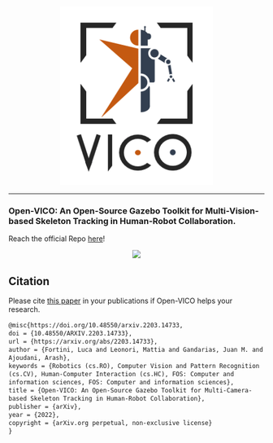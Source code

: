 <div align="center">
    <img src="./media/logo_vico.png" width="300">
</div>

-----------------

### Open-VICO: An Open-Source Gazebo Toolkit for Multi-Vision-based Skeleton Tracking in Human-Robot Collaboration.

Reach the official Repo [here](https://gitlab.iit.it/hrii-public/open-vico)!

<p align="center">
    <img src="./media/vico.gif">
    <br>
    <!-- <sup>caption</sup> -->
</p>

## Citation
Please cite [this paper](https://arxiv.org/pdf/2203.14733) in your publications if Open-VICO helps your research.

    @misc{https://doi.org/10.48550/arxiv.2203.14733,
    doi = {10.48550/ARXIV.2203.14733},
    url = {https://arxiv.org/abs/2203.14733},
    author = {Fortini, Luca and Leonori, Mattia and Gandarias, Juan M. and Ajoudani, Arash},
    keywords = {Robotics (cs.RO), Computer Vision and Pattern Recognition (cs.CV), Human-Computer Interaction (cs.HC), FOS: Computer and information sciences, FOS: Computer and information sciences},
    title = {Open-VICO: An Open-Source Gazebo Toolkit for Multi-Camera-based Skeleton Tracking in Human-Robot Collaboration},
    publisher = {arXiv},
    year = {2022},
    copyright = {arXiv.org perpetual, non-exclusive license}
    }
